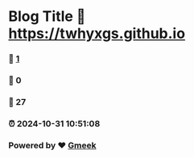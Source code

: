 # Blog Title :link: https://twhyxgs.github.io 
### :page_facing_up: [1](https://twhyxgs.github.io/tag.html) 
### :speech_balloon: 0 
### :hibiscus: 27 
### :alarm_clock: 2024-10-31 10:51:08 
### Powered by :heart: [Gmeek](https://github.com/Meekdai/Gmeek)
